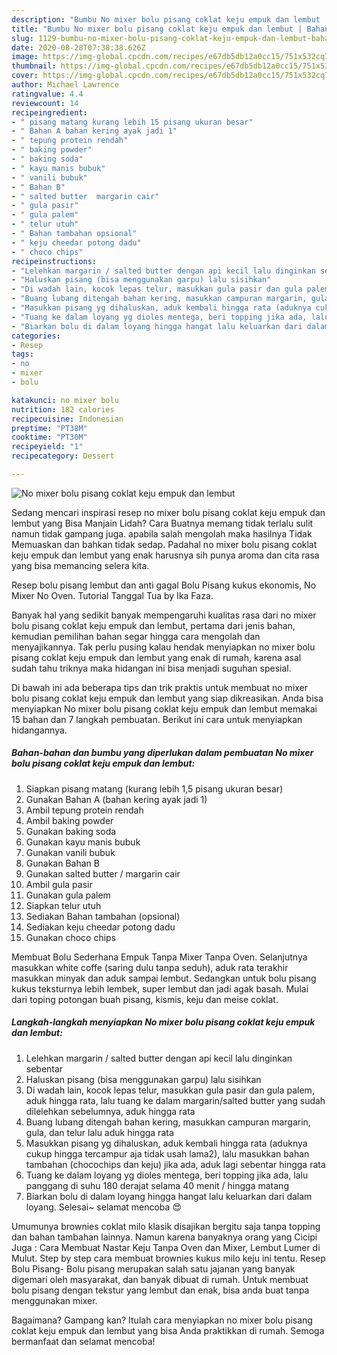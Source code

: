 ```yaml
---
description: "Bumbu No mixer bolu pisang coklat keju empuk dan lembut | Bahan Membuat No mixer bolu pisang coklat keju empuk dan lembut Yang Mudah Dan Praktis"
title: "Bumbu No mixer bolu pisang coklat keju empuk dan lembut | Bahan Membuat No mixer bolu pisang coklat keju empuk dan lembut Yang Mudah Dan Praktis"
slug: 1129-bumbu-no-mixer-bolu-pisang-coklat-keju-empuk-dan-lembut-bahan-membuat-no-mixer-bolu-pisang-coklat-keju-empuk-dan-lembut-yang-mudah-dan-praktis
date: 2020-08-28T07:38:38.626Z
image: https://img-global.cpcdn.com/recipes/e67db5db12a0cc15/751x532cq70/no-mixer-bolu-pisang-coklat-keju-empuk-dan-lembut-foto-resep-utama.jpg
thumbnail: https://img-global.cpcdn.com/recipes/e67db5db12a0cc15/751x532cq70/no-mixer-bolu-pisang-coklat-keju-empuk-dan-lembut-foto-resep-utama.jpg
cover: https://img-global.cpcdn.com/recipes/e67db5db12a0cc15/751x532cq70/no-mixer-bolu-pisang-coklat-keju-empuk-dan-lembut-foto-resep-utama.jpg
author: Michael Lawrence
ratingvalue: 4.4
reviewcount: 14
recipeingredient:
- " pisang matang kurang lebih 15 pisang ukuran besar"
- " Bahan A bahan kering ayak jadi 1"
- " tepung protein rendah"
- " baking powder"
- " baking soda"
- " kayu manis bubuk"
- " vanili bubuk"
- " Bahan B"
- " salted butter  margarin cair"
- " gula pasir"
- " gula palem"
- " telur utuh"
- " Bahan tambahan opsional"
- " keju cheedar potong dadu"
- " choco chips"
recipeinstructions:
- "Lelehkan margarin / salted butter dengan api kecil lalu dinginkan sebentar"
- "Haluskan pisang (bisa menggunakan garpu) lalu sisihkan"
- "Di wadah lain, kocok lepas telur, masukkan gula pasir dan gula palem, aduk hingga rata, lalu tuang ke dalam margarin/salted butter yang sudah dilelehkan sebelumnya, aduk hingga rata"
- "Buang lubang ditengah bahan kering, masukkan campuran margarin, gula, dan telur lalu aduk hingga rata"
- "Masukkan pisang yg dihaluskan, aduk kembali hingga rata (aduknya cukup hingga tercampur aja tidak usah lama2), lalu masukkan bahan tambahan (chocochips dan keju) jika ada, aduk lagi sebentar hingga rata"
- "Tuang ke dalam loyang yg dioles mentega, beri topping jika ada, lalu panggang di suhu 180 derajat selama 40 menit / hingga matang"
- "Biarkan bolu di dalam loyang hingga hangat lalu keluarkan dari dalam loyang. Selesai~ selamat mencoba 😍"
categories:
- Resep
tags:
- no
- mixer
- bolu

katakunci: no mixer bolu 
nutrition: 182 calories
recipecuisine: Indonesian
preptime: "PT38M"
cooktime: "PT30M"
recipeyield: "1"
recipecategory: Dessert

---
```



![No mixer bolu pisang coklat keju empuk dan lembut](https://img-global.cpcdn.com/recipes/e67db5db12a0cc15/751x532cq70/no-mixer-bolu-pisang-coklat-keju-empuk-dan-lembut-foto-resep-utama.jpg)

Sedang mencari inspirasi resep no mixer bolu pisang coklat keju empuk dan lembut yang Bisa Manjain Lidah? Cara Buatnya memang tidak terlalu sulit namun tidak gampang juga. apabila salah mengolah maka hasilnya Tidak Memuaskan dan bahkan tidak sedap. Padahal no mixer bolu pisang coklat keju empuk dan lembut yang enak harusnya sih punya aroma dan cita rasa yang bisa memancing selera kita.

Resep bolu pisang lembut dan anti gagal Bolu Pisang kukus ekonomis, No Mixer No Oven. Tutorial Tanggal Tua by Ika Faza.

Banyak hal yang sedikit banyak mempengaruhi kualitas rasa dari no mixer bolu pisang coklat keju empuk dan lembut, pertama dari jenis bahan, kemudian pemilihan bahan segar hingga cara mengolah dan menyajikannya. Tak perlu pusing kalau hendak menyiapkan no mixer bolu pisang coklat keju empuk dan lembut yang enak di rumah, karena asal sudah tahu triknya maka hidangan ini bisa menjadi suguhan spesial.


Di bawah ini ada beberapa tips dan trik praktis untuk membuat no mixer bolu pisang coklat keju empuk dan lembut yang siap dikreasikan. Anda bisa menyiapkan No mixer bolu pisang coklat keju empuk dan lembut memakai 15 bahan dan 7 langkah pembuatan. Berikut ini cara untuk menyiapkan hidangannya.

<!--inarticleads1-->

##### Bahan-bahan dan bumbu yang diperlukan dalam pembuatan No mixer bolu pisang coklat keju empuk dan lembut:

1. Siapkan  pisang matang (kurang lebih 1,5 pisang ukuran besar)
1. Gunakan  Bahan A (bahan kering ayak jadi 1)
1. Ambil  tepung protein rendah
1. Ambil  baking powder
1. Gunakan  baking soda
1. Gunakan  kayu manis bubuk
1. Gunakan  vanili bubuk
1. Gunakan  Bahan B
1. Gunakan  salted butter / margarin cair
1. Ambil  gula pasir
1. Gunakan  gula palem
1. Siapkan  telur utuh
1. Sediakan  Bahan tambahan (opsional)
1. Sediakan  keju cheedar potong dadu
1. Gunakan  choco chips


Membuat Bolu Sederhana Empuk Tanpa Mixer Tanpa Oven. Selanjutnya masukkan white coffe (saring dulu tanpa seduh), aduk rata terakhir masukkan minyak dan aduk sampai lembut. Sedangkan untuk bolu pisang kukus teksturnya lebih lembek, super lembut dan jadi agak basah. Mulai dari toping potongan buah pisang, kismis, keju dan meise coklat. 

<!--inarticleads2-->

##### Langkah-langkah menyiapkan No mixer bolu pisang coklat keju empuk dan lembut:

1. Lelehkan margarin / salted butter dengan api kecil lalu dinginkan sebentar
1. Haluskan pisang (bisa menggunakan garpu) lalu sisihkan
1. Di wadah lain, kocok lepas telur, masukkan gula pasir dan gula palem, aduk hingga rata, lalu tuang ke dalam margarin/salted butter yang sudah dilelehkan sebelumnya, aduk hingga rata
1. Buang lubang ditengah bahan kering, masukkan campuran margarin, gula, dan telur lalu aduk hingga rata
1. Masukkan pisang yg dihaluskan, aduk kembali hingga rata (aduknya cukup hingga tercampur aja tidak usah lama2), lalu masukkan bahan tambahan (chocochips dan keju) jika ada, aduk lagi sebentar hingga rata
1. Tuang ke dalam loyang yg dioles mentega, beri topping jika ada, lalu panggang di suhu 180 derajat selama 40 menit / hingga matang
1. Biarkan bolu di dalam loyang hingga hangat lalu keluarkan dari dalam loyang. Selesai~ selamat mencoba 😍


Umumunya brownies coklat milo klasik disajikan bergitu saja tanpa topping dan bahan tambahan lainnya. Namun karena banyaknya orang yang Cicipi Juga : Cara Membuat Nastar Keju Tanpa Oven dan Mixer, Lembut Lumer di Mulut. Step by step cara membuat brownies kukus milo keju ini tentu. Resep Bolu Pisang- Bolu pisang merupakan salah satu jajanan yang banyak digemari oleh masyarakat, dan banyak dibuat di rumah. Untuk membuat bolu pisang dengan tekstur yang lembut dan enak, bisa anda buat tanpa menggunakan mixer. 

Bagaimana? Gampang kan? Itulah cara menyiapkan no mixer bolu pisang coklat keju empuk dan lembut yang bisa Anda praktikkan di rumah. Semoga bermanfaat dan selamat mencoba!
